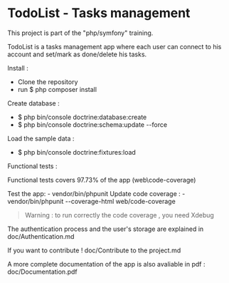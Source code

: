 # TodoList - Tasks management

This project is part of the "php/symfony" training.

TodoList is a tasks management app where each user can connect to his account and set/mark as done/delete his tasks.

Install :

- Clone the repository
- run $ php composer install

Create database :

- $ php bin/console doctrine:database:create
- $ php bin/console doctrine:schema:update --force

Load the sample data :

- $ php bin/console doctrine:fixtures:load


Functional tests :

Functional tests covers 97.73% of the app (web\code-coverage)

Test the app: - vendor/bin/phpunit
Update code coverage : - vendor/bin/phpunit --coverage-html web/code-coverage

> Warning : to run correctly the code coverage , you need Xdebug 

The authentication process and the user's storage are explained in doc/Authentication.md

If you want to contribute ! doc/Contribute to the project.md

A more complete documentation of the app is also avaliable in pdf : doc/Documentation.pdf
